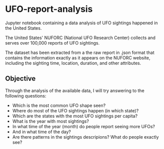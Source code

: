 # UFO-report-analysis
Jupyter notebook containing a data analysis of UFO sightings happened in the United States.

The United States' NUFORC (National UFO Research Center) collects and serves over 100,000 reports of UFO sightings.

The dataset has been extracted from a the raw report in .json format that contains the information exactly as it appears on the NUFORC website, including the sighting time, location, duration, and other attributes.

## Objective
Through the analysis of the available data, I will try answering to the following questions:

- Which is the most common UFO shape seen?
- Where do most of the UFO sightings happen (in which state)?
- Which are the states with the most UFO sightings per capita?
- What is the year with most sightings?
- In what time of the year (month) do people report seeing more UFOs?
- And in what time of the day?
- Are there patterns in the sightings descripions? What do people exactly see?

